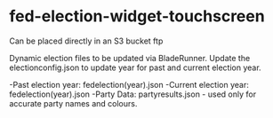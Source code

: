 # fed-election-widget-touchscreen

Can be placed directly in an S3 bucket ftp


Dynamic election files to be updated via BladeRunner. Update the electionconfig.json to update year for past and current election year. 

-Past election year: fedelection(year).json
-Current election year: fedelection(year).json
-Party Data: partyresults.json - used only for accurate party names and colours. 
